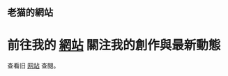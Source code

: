 ## 老猫的網站

# 前往我的 [網站](https://laomao1104.github.io/)  關注我的創作與最新動態


查看旧 [网站](https://sites.google.com/view/laomao/) 查閱。
